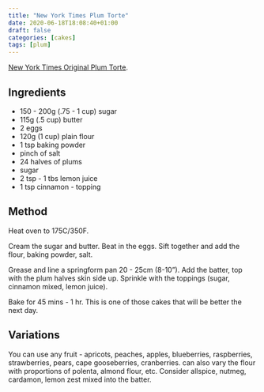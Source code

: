 ```yaml
---
title: "New York Times Plum Torte"
date: 2020-06-18T18:08:40+01:00
draft: false
categories: [cakes]
tags: [plum]
---
```


[New York Times Original Plum Torte](https://cooking.nytimes.com/recipes/3783-original-plum-torte).

## Ingredients
- 150 - 200g (.75 - 1 cup) sugar
- 115g (.5 cup) butter
- 2 eggs
- 120g (1 cup) plain flour
- 1 tsp baking powder
- pinch of salt
- 24 halves of plums
- sugar
- 2 tsp - 1 tbs lemon juice
- 1 tsp cinnamon - topping

## Method
Heat oven to 175C/350F.

Cream the sugar and butter. Beat in the eggs. Sift together and add the flour, baking powder, salt.

Grease and line a springform pan 20 - 25cm (8-10”). Add the batter, top with the plum halves skin side up. Sprinkle with the toppings (sugar, cinnamon mixed, lemon juice).

Bake for 45 mins - 1 hr.  This is one of those cakes that will be better the next day.

## Variations
You can use any fruit - apricots, peaches, apples, blueberries, raspberries, strawberries, pears, cape gooseberries, cranberries. can also vary the flour with proportions of polenta, almond flour, etc. Consider allspice, nutmeg, cardamon, lemon zest mixed into the batter.